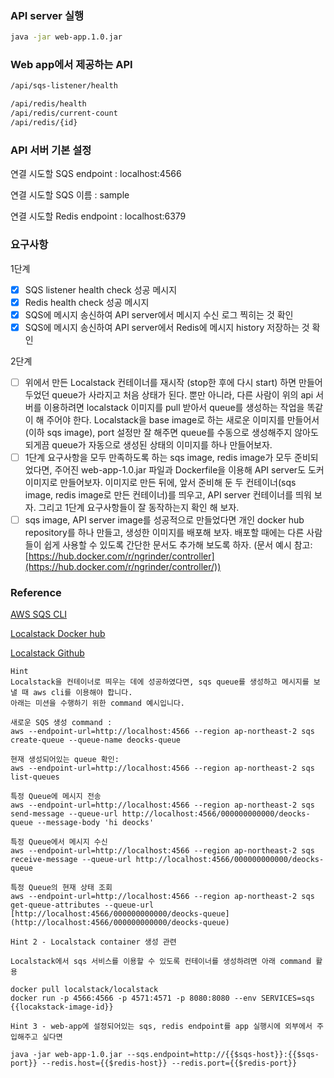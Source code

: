 ### API server 실행

```bash
java -jar web-app.1.0.jar
```

### Web app에서 제공하는 API

```bash
/api/sqs-listener/health

/api/redis/health
/api/redis/current-count
/api/redis/{id}
```

### API 서버 기본 설정

연결 시도할 SQS endpoint : localhost:4566

연결 시도할 SQS 이름 : sample

연결 시도할 Redis endpoint : localhost:6379

### 요구사항

1단계

- [x]  SQS listener health check 성공 메시지
- [x]  Redis health check 성공 메시지
- [x]  SQS에 메시지 송신하여 API server에서 메시지 수신 로그 찍히는 것 확인
- [x]  SQS에 메시지 송신하여 API server에서 Redis에 메시지 history 저장하는 것 확인

2단계

- [ ]  위에서 만든 Localstack 컨테이너를 재시작 (stop한 후에 다시 start) 하면 만들어두었던 queue가 사라지고 처음 상태가 된다. 뿐만 아니라, 다른 사람이 위의 api 서버를 이용하려면 localstack 이미지를 pull 받아서 queue를 생성하는 작업을 똑같이 해 주어야 한다. Localstack을 base image로 하는 새로운 이미지를 만들어서(이하 sqs image), port 설정만 잘 해주면 queue를 수동으로 생성해주지 않아도 되게끔  queue가 자동으로 생성된 상태의 이미지를 하나 만들어보자.
- [ ]  1단계 요구사항을 모두 만족하도록 하는 sqs image, redis image가 모두 준비되었다면, 주어진 web-app-1.0.jar 파일과 Dockerfile을 이용해 API server도 도커 이미지로 만들어보자. 이미지로 만든 뒤에, 앞서 준비해 둔 두 컨테이너(sqs image, redis image로 만든 컨테이너)를 띄우고, API server 컨테이너를 띄워 보자. 그리고 1단계 요구사항들이 잘 동작하는지 확인 해 보자.
- [ ]  sqs image, API server image를 성공적으로 만들었다면 개인 docker hub repository를 하나 만들고, 생성한 이미지를 배포해 보자. 배포할 때에는 다른 사람들이 쉽게 사용할 수 있도록 간단한 문서도 추가해 보도록 하자. (문서 예시 참고: [https://hub.docker.com/r/ngrinder/controller](https://hub.docker.com/r/ngrinder/controller/))

### Reference

[AWS SQS CLI](https://docs.aws.amazon.com/cli/latest/reference/sqs/)

[Localstack Docker hub](https://hub.docker.com/r/localstack/localstack)

[Localstack Github](https://github.com/localstack/localstack)

```
Hint
Localstack을 컨테이너로 띄우는 데에 성공하였다면, sqs queue를 생성하고 메시지를 보낼 때 aws cli를 이용해야 합니다.
아래는 미션을 수행하기 위한 command 예시입니다.

새로운 SQS 생성 command :
aws --endpoint-url=http://localhost:4566 --region ap-northeast-2 sqs create-queue --queue-name deocks-queue

현재 생성되어있는 queue 확인:
aws --endpoint-url=http://localhost:4566 --region ap-northeast-2 sqs list-queues

특정 Queue에 메시지 전송
aws --endpoint-url=http://localhost:4566 --region ap-northeast-2 sqs send-message --queue-url http://localhost:4566/000000000000/deocks-queue --message-body 'hi deocks'

특정 Queue에서 메시지 수신
aws --endpoint-url=http://localhost:4566 --region ap-northeast-2 sqs receive-message --queue-url http://localhost:4566/000000000000/deocks-queue

특정 Queue의 현재 상태 조회
aws --endpoint-url=http://localhost:4566 --region ap-northeast-2 sqs get-queue-attributes --queue-url [http://localhost:4566/000000000000/deocks-queue](http://localhost:4566/000000000000/deocks-queue)
```
```
Hint 2 - Localstack container 생성 관련

Localstack에서 sqs 서비스를 이용할 수 있도록 컨테이너를 생성하려면 아래 command 활용

docker pull localstack/localstack
docker run -p 4566:4566 -p 4571:4571 -p 8080:8080 --env SERVICES=sqs {{locakstack-image-id}}
```
```
Hint 3 - web-app에 설정되어있는 sqs, redis endpoint를 app 실행시에 외부에서 주입해주고 싶다면

java -jar web-app-1.0.jar --sqs.endpoint=http://{{$sqs-host}}:{{$sqs-port}} --redis.host={{$redis-host}} --redis.port={{$redis-port}}


```
